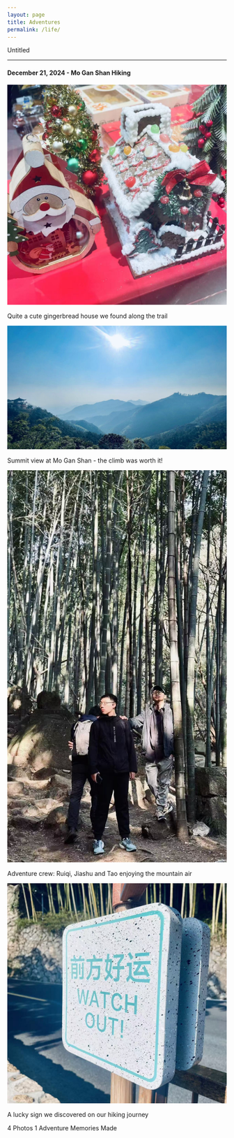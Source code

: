 ```yaml
---
layout: page
title: Adventures
permalink: /life/
---
```


<div class="posts-intro">
  <p class="blog-desc">Untitled</p>
  <hr class="intro-divider"/>
</div>

<section class="adventure-gallery">
  <h4>December 21, 2024 - Mo Gan Shan Hiking</h4>
  <div class="gallery-grid">
    <div class="gallery-sizer"></div>
    <div class="gallery-item" role="button" aria-label="View gingerbread house image">
      <img src="/public/img/gallery/20241223_items_1.jpg" alt="Gingerbread house" loading="lazy" />
      <div class="gallery-overlay">
        <p>Quite a cute gingerbread house we found along the trail</p>
      </div>
    </div>
    <div class="gallery-item" role="button" aria-label="View Mo Gan Shan summit image">
      <img src="/public/img/gallery/20241223_items_2.jpg" alt="At the top of Mo Gan Shan" loading="lazy" />
      <div class="gallery-overlay">
        <p>Summit view at Mo Gan Shan - the climb was worth it!</p>
      </div>
    </div>
    <div class="gallery-item" role="button" aria-label="View group photo of Ruiqi, Jiashu and Tao">
      <img src="/public/img/gallery/20241223_items_3.jpg" alt="Ruiqi, Jiashu and Tao" loading="lazy" />
      <div class="gallery-overlay">
        <p>Adventure crew: Ruiqi, Jiashu and Tao enjoying the mountain air</p>
      </div>
    </div>
    <div class="gallery-item" role="button" aria-label="View lucky sign image">
      <img src="/public/img/gallery/20241223_items_4.jpg" alt="Lucky sign" loading="lazy" />
      <div class="gallery-overlay">
        <p>A lucky sign we discovered on our hiking journey</p>
      </div>
    </div>
  </div>
</section>

<div class="gallery-stats">
  <span><i class="fas fa-images"></i> 4 Photos</span>
  <span><i class="fas fa-mountain"></i> 1 Adventure</span>
  <span><i class="fas fa-heart"></i> Memories Made</span>
</div>
